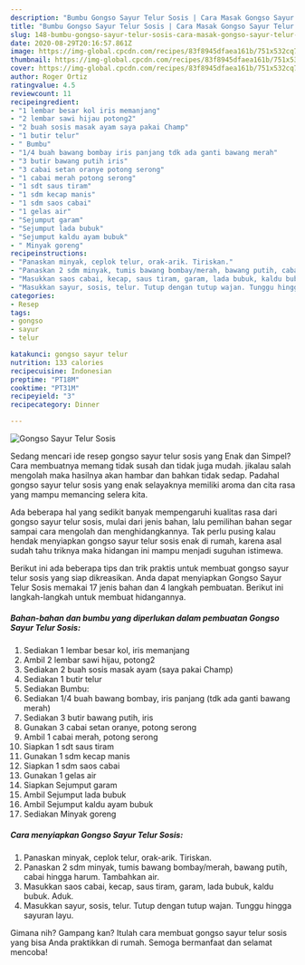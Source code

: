 ```yaml
---
description: "Bumbu Gongso Sayur Telur Sosis | Cara Masak Gongso Sayur Telur Sosis Yang Enak dan Simpel"
title: "Bumbu Gongso Sayur Telur Sosis | Cara Masak Gongso Sayur Telur Sosis Yang Enak dan Simpel"
slug: 148-bumbu-gongso-sayur-telur-sosis-cara-masak-gongso-sayur-telur-sosis-yang-enak-dan-simpel
date: 2020-08-29T20:16:57.861Z
image: https://img-global.cpcdn.com/recipes/83f8945dfaea161b/751x532cq70/gongso-sayur-telur-sosis-foto-resep-utama.jpg
thumbnail: https://img-global.cpcdn.com/recipes/83f8945dfaea161b/751x532cq70/gongso-sayur-telur-sosis-foto-resep-utama.jpg
cover: https://img-global.cpcdn.com/recipes/83f8945dfaea161b/751x532cq70/gongso-sayur-telur-sosis-foto-resep-utama.jpg
author: Roger Ortiz
ratingvalue: 4.5
reviewcount: 11
recipeingredient:
- "1 lembar besar kol iris memanjang"
- "2 lembar sawi hijau potong2"
- "2 buah sosis masak ayam saya pakai Champ"
- "1 butir telur"
- " Bumbu"
- "1/4 buah bawang bombay iris panjang tdk ada ganti bawang merah"
- "3 butir bawang putih iris"
- "3 cabai setan oranye potong serong"
- "1 cabai merah potong serong"
- "1 sdt saus tiram"
- "1 sdm kecap manis"
- "1 sdm saos cabai"
- "1 gelas air"
- "Sejumput garam"
- "Sejumput lada bubuk"
- "Sejumput kaldu ayam bubuk"
- " Minyak goreng"
recipeinstructions:
- "Panaskan minyak, ceplok telur, orak-arik. Tiriskan."
- "Panaskan 2 sdm minyak, tumis bawang bombay/merah, bawang putih, cabai hingga harum. Tambahkan air."
- "Masukkan saos cabai, kecap, saus tiram, garam, lada bubuk, kaldu bubuk. Aduk."
- "Masukkan sayur, sosis, telur. Tutup dengan tutup wajan. Tunggu hingga sayuran layu."
categories:
- Resep
tags:
- gongso
- sayur
- telur

katakunci: gongso sayur telur 
nutrition: 133 calories
recipecuisine: Indonesian
preptime: "PT18M"
cooktime: "PT31M"
recipeyield: "3"
recipecategory: Dinner

---
```



![Gongso Sayur Telur Sosis](https://img-global.cpcdn.com/recipes/83f8945dfaea161b/751x532cq70/gongso-sayur-telur-sosis-foto-resep-utama.jpg)

Sedang mencari ide resep gongso sayur telur sosis yang Enak dan Simpel? Cara membuatnya memang tidak susah dan tidak juga mudah. jikalau salah mengolah maka hasilnya akan hambar dan bahkan tidak sedap. Padahal gongso sayur telur sosis yang enak selayaknya memiliki aroma dan cita rasa yang mampu memancing selera kita.



Ada beberapa hal yang sedikit banyak mempengaruhi kualitas rasa dari gongso sayur telur sosis, mulai dari jenis bahan, lalu pemilihan bahan segar sampai cara mengolah dan menghidangkannya. Tak perlu pusing kalau hendak menyiapkan gongso sayur telur sosis enak di rumah, karena asal sudah tahu triknya maka hidangan ini mampu menjadi suguhan istimewa.


Berikut ini ada beberapa tips dan trik praktis untuk membuat gongso sayur telur sosis yang siap dikreasikan. Anda dapat menyiapkan Gongso Sayur Telur Sosis memakai 17 jenis bahan dan 4 langkah pembuatan. Berikut ini langkah-langkah untuk membuat hidangannya.

<!--inarticleads1-->

##### Bahan-bahan dan bumbu yang diperlukan dalam pembuatan Gongso Sayur Telur Sosis:

1. Sediakan 1 lembar besar kol, iris memanjang
1. Ambil 2 lembar sawi hijau, potong2
1. Sediakan 2 buah sosis masak ayam (saya pakai Champ)
1. Sediakan 1 butir telur
1. Sediakan  Bumbu:
1. Sediakan 1/4 buah bawang bombay, iris panjang (tdk ada ganti bawang merah)
1. Sediakan 3 butir bawang putih, iris
1. Gunakan 3 cabai setan oranye, potong serong
1. Ambil 1 cabai merah, potong serong
1. Siapkan 1 sdt saus tiram
1. Gunakan 1 sdm kecap manis
1. Siapkan 1 sdm saos cabai
1. Gunakan 1 gelas air
1. Siapkan Sejumput garam
1. Ambil Sejumput lada bubuk
1. Ambil Sejumput kaldu ayam bubuk
1. Sediakan  Minyak goreng




<!--inarticleads2-->

##### Cara menyiapkan Gongso Sayur Telur Sosis:

1. Panaskan minyak, ceplok telur, orak-arik. Tiriskan.
1. Panaskan 2 sdm minyak, tumis bawang bombay/merah, bawang putih, cabai hingga harum. Tambahkan air.
1. Masukkan saos cabai, kecap, saus tiram, garam, lada bubuk, kaldu bubuk. Aduk.
1. Masukkan sayur, sosis, telur. Tutup dengan tutup wajan. Tunggu hingga sayuran layu.




Gimana nih? Gampang kan? Itulah cara membuat gongso sayur telur sosis yang bisa Anda praktikkan di rumah. Semoga bermanfaat dan selamat mencoba!
